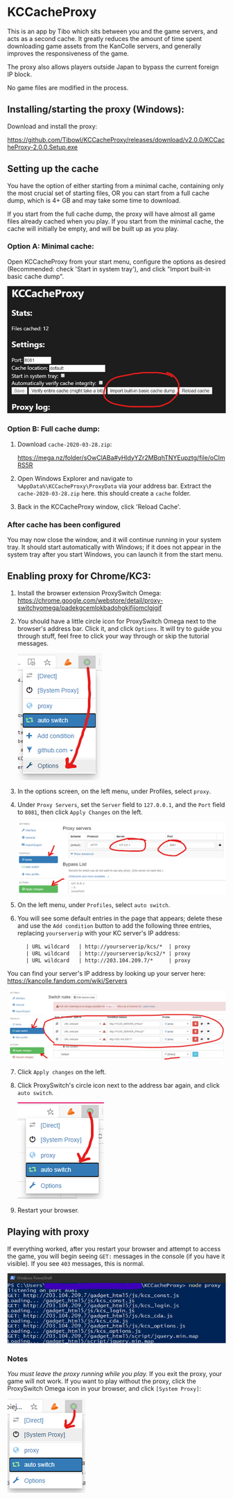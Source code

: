# KCCacheProxy
This is an app by Tibo which sits between you and the game servers, and acts as a
second cache. It greatly reduces the amount of time spent downloading game assets
from the KanColle servers, and generally improves the responsiveness of the game.

The proxy also allows players outside Japan to bypass the current foreign IP block.

No game files are modified in the process.


## Installing/starting the proxy (Windows):

Download and install the proxy:

   https://github.com/Tibowl/KCCacheProxy/releases/download/v2.0.0/KCCacheProxy-2.0.0.Setup.exe

## Setting up the cache

You have the option of either starting from a minimal cache, containing only the most crucial set of starting files, OR you can start from a full cache dump, which is 4+ GB and may take some time to download.

If you start from the full cache dump, the proxy will have almost all game files already cached when you play. If you start from the minimal cache, the cache will initially be empty, and will be built up as you play.

### Option A: Minimal cache:

Open KCCacheProxy from your start menu, configure the options as desired (Recommended: check 'Start in system tray'), and click "Import built-in basic cache dump".

   ![Importing basic cache dump](/KCCacheProxy/A10.png)
   
### Option B: Full cache dump:

1) Download `cache-2020-03-28.zip`:

   https://mega.nz/folder/sOwClABa#yHldyYZr2MBqhTNYEupztg/file/oCImRS5R
   
2) Open Windows Explorer and navigate to `%AppData%\KCCacheProxy\ProxyData` via your address bar.
   Extract the `cache-2020-03-28.zip` here. this should create a `cache` folder.

3) Back in the KCCacheProxy window, click 'Reload Cache'.

### After cache has been configured

You may now close the window, and it will continue running in your system tray.
It should start automatically with Windows; if it does not appear in the system tray after you start Windows, you can launch it from the start menu.
 
## Enabling proxy for Chrome/KC3:

1) Install the browser extension ProxySwitch Omega:
   https://chrome.google.com/webstore/detail/proxy-switchyomega/padekgcemlokbadohgkifijomclgjgif

2) You should have a little circle icon for ProxySwitch Omega next to the browser's
   address bar. Click it, and click `Options`. It will try to guide you
   through stuff, feel free to click your way through or skip the tutorial messages.

   ![Accessing ProxySwitch Omega options](/KCCacheProxy/B2.png)

3) In the options screen, on the left menu, under Profiles, select `proxy`.
4) Under `Proxy Servers`, set the `Server` field to `127.0.0.1`,
   and the `Port` field to `8081`, then click `Apply Changes` on the left.

   ![Configuring proxy server](/KCCacheProxy/B4.png)

5) On the left menu, under `Profiles`, select `auto switch`.
6) You will see some default entries in the page that appears; delete these
   and use the `Add condition` button to add the following three entries,
   replacing `yourserverip` with your KC server's IP address:
```      | Condition Type | Condition Details          | Profile
      | URL wildcard   | http://yourserverip/kcs/*  | proxy
      | URL wildcard   | http://yourserverip/kcs2/* | proxy
      | URL wildcard   | http://203.104.209.7/*     | proxy
```
   You can find your server's IP address by looking up your server here:
   https://kancolle.fandom.com/wiki/Servers

   ![Configuring proxy traffic](/KCCacheProxy/B6.png)

7) Click `Apply changes` on the left.
8) Click ProxySwitch's circle icon next to the address bar again,
   and click `auto switch`.

   ![Activating the proxy connection](/KCCacheProxy/B8.png)

9) Restart your browser.


## Playing with proxy

If everything worked, after you restart your browser and attempt to access the game,
you will begin seeing `GET:` messages in the console (if you have it visible).
If you see `403` messages, this is normal.

   ![Normal proxy operation](/KCCacheProxy/C1.png)

### Notes
*You must leave the proxy running while you play.*
If you exit the proxy, your game will not work.
If you want to play without the proxy, click the ProxySwitch Omega icon in your browser,
and click `[System Proxy]`:

   ![Disabling proxy](/KCCacheProxy/C2.png)

